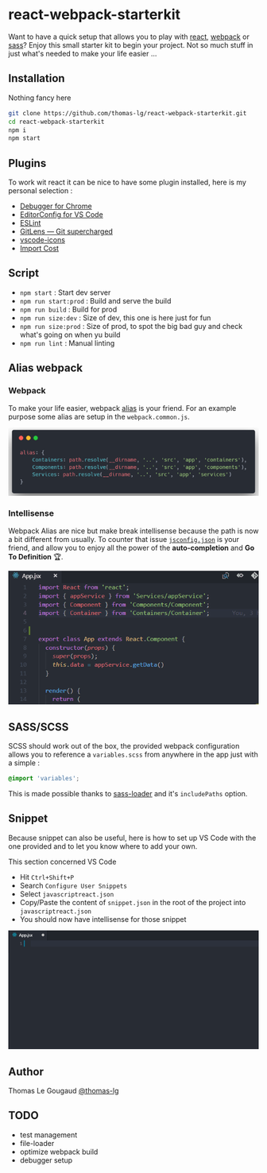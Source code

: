 # react-webpack-starterkit
Want to have a quick setup that allows you to play with [react](https://reactjs.org/), [webpack](https://webpack.js.org/) or [sass](https://sass-lang.com/)? Enjoy this small starter kit to begin your project. Not so much stuff in just what's needed to make your life easier ...

## Installation
Nothing fancy here
```bash
git clone https://github.com/thomas-lg/react-webpack-starterkit.git
cd react-webpack-starterkit
npm i
npm start
```

## Plugins
To work wit react it can be nice to have some plugin installed, here is my personal selection :
* [Debugger for Chrome](https://github.com/Microsoft/vscode-chrome-debug)
* [EditorConfig for VS Code](https://github.com/editorconfig/editorconfig-vscode)
* [ESLint](https://github.com/Microsoft/vscode-eslint)
* [GitLens — Git supercharged](https://github.com/eamodio/vscode-gitlens)
* [vscode-icons](https://github.com/vscode-icons/vscode-icons)
* [Import Cost](https://github.com/wix/import-cost)

## Script
* `npm start` : Start dev server
* `npm run start:prod` : Build and serve the build
* `npm run build` : Build for prod
* `npm run size:dev` : Size of dev, this one is here just for fun
* `npm run size:prod` : Size of prod, to spot the big bad guy and check what's going on when yu build
* `npm run lint` : Manual linting

## Alias webpack
### Webpack
To make your life easier, webpack [alias](https://webpack.js.org/configuration/resolve/#resolve-alias) is your friend. For an example purpose some alias are setup in the `webpack.common.js`.

![alt text][alias_webpack]

### Intellisense
Webpack Alias are nice but make break intellisense because the path is now a bit different from usually. To counter that issue [`jsconfig.json`](https://code.visualstudio.com/docs/languages/jsconfig) is your friend, and allow you to enjoy all the power of the **auto-completion** and **Go To Definition** :trophy:.

![alt text][intellisense]

## SASS/SCSS
SCSS should work out of the box, the provided webpack configuration allows you to reference a `variables.scss` from anywhere in the app just with a simple :  
```css
@import 'variables';
```
This is made possible thanks to [sass-loader](https://github.com/webpack-contrib/sass-loader) and it's `includePaths` option.

## Snippet
Because snippet can also be useful, here is how to set up VS Code with the one provided and to let you know where to add your own.

This section concerned VS Code

* Hit `Ctrl+Shift+P`
* Search `Configure User Snippets`
* Select `javascriptreact.json`
* Copy/Paste the content of `snippet.json` in the root of the project into `javascriptreact.json`
* You should now have intellisense for those snippet

![alt text][snippet]

## Author
Thomas Le Gougaud [@thomas-lg](https://github.com/thomas-lg)

## TODO
* test management
* file-loader
* optimize webpack build
* debugger setup

[alias_webpack]: ./readme/alias_webpack.png
[snippet]: ./readme/snippet.gif "snippet"
[intellisense]: ./readme/intellisense.gif "import intellisense"
